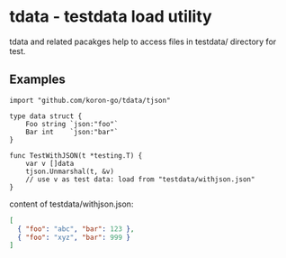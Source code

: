 # tdata - testdata load utility

tdata and related pacakges help to access files in testdata/ directory for
test.

## Examples

```golang
import "github.com/koron-go/tdata/tjson"

type data struct {
	Foo string `json:"foo"`
	Bar int    `json:"bar"`
}

func TestWithJSON(t *testing.T) {
	var v []data
	tjson.Unmarshal(t, &v)
	// use v as test data: load from "testdata/withjson.json"
}
```

content of testdata/withjson.json:

```json
[
  { "foo": "abc", "bar": 123 },
  { "foo": "xyz", "bar": 999 }
]
```
